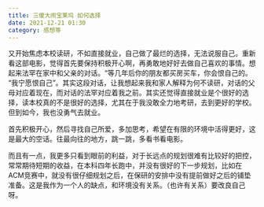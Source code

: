 ```yaml
---
title: 三傻大闹宝莱坞 如何选择
date: 2021-12-21 01:30
category: 感想等
---
```


又开始焦虑本校读研，不如直接就业，自己做了最烂的选择，无法说服自己。重新看这部电影，觉得首先要保持积极开心啊，再勇敢地好好去做自己喜欢的事情。想起来法罕在家中和父亲的对话。“等几年后你的朋友都买房买车，你会恨自己的。 “我宁愿恨自己”。其实这段对话，让我想起来我和家人解释为何不读研，对话的父母对应着现在，而对话的法罕对应着我之前。其实还觉得直接就业是个很好的选择，读本校真的不是很好的选择，尤其在于我没敢全力地考研，去到更好的学校。但到如今，我也没勇气去就业。

首先积极开心，然后寻找自己所爱，多加思考，希望在有限的环境中活得更好，这是最大的空话。往最向往的地方，跳一跳，多看书看电影。

而且有一点，我更多只看到眼前的利益，对于长远点的规划很难有比较好的把控，常常期待短期的收益，在本科四年长跑中，并没有很好的下一步规划，比如在ACM竞赛中，就没有很仔细规划之后，在保研的安排中没有提前做好之后的铺垫准备。这是我作为一个人的缺点，和环境没有关系。（也许有关系）要改良自己呀。